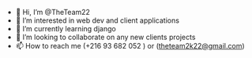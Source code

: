 - 👋 Hi, I’m @TheTeam22
- 👀 I’m interested in web dev and client applications
- 🌱 I’m currently learning django 
- 💞️ I’m looking to collaborate on any new clients projects
- 📫 How to reach me (+216 93 682 052 ) or (theteam2k22@gmail.com)

<!---
TheTeam22/TheTeam22 is a ✨ special ✨ repository because its `README.md` (this file) appears on your GitHub profile.
You can click the Preview link to take a look at your changes.
--->
